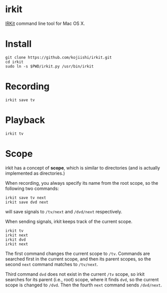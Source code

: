 irkit
=====
[IRKit] command line tool for Mac OS X.

[IRKit]: http://getirkit.com

# Install

```
git clone https://github.com/kojiishi/irkit.git
cd irkit
sudo ln -s $PWD/irkit.py /usr/bin/irkit
```

# Recording

```
irkit save tv
```

# Playback

```
irkit tv
```

# Scope

irkit has a concept of **scope**, which is similar to directories (and is actually implemented as directories.)

When recording, you always specify its name from the root scope, so the following two commands:
```
irkit save tv next
irkit save dvd next
```
will save signals to `/tv/next` and `/dvd/next` respectively.

When sending signals, irkit keeps track of the current scope.
```
irkit tv
irkit next
irkit dvd
irkit next
```
The first command changes the current scope to `/tv`. Commands are searched first in the current scope, and then its parent scopes, so the second `next` command matches to `/tv/next`.

Third command `dvd` does not exist in the current `/tv` scope, so irkit searches for its parent (i.e., root) scope, where it finds `dvd`, so the current scope is changed to `/dvd`. Then the fourth `next` command sends `/dvd/next`.
